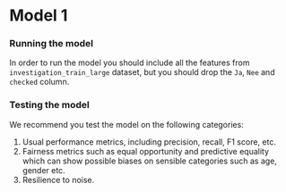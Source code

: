 # Model 1

### Running the model
In order to run the model you should include all the features from `investigation_train_large` dataset, 
but you should drop the `Ja`, `Nee` and `checked` column. 


### Testing the model
We recommend you test the model on the following categories:
1. Usual performance metrics, including precision, recall, F1 score, etc.
2. Fairness metrics such as equal opportunity and predictive equality which can show possible biases
 on sensible categories such as age, gender etc.
3. Resilience to noise.